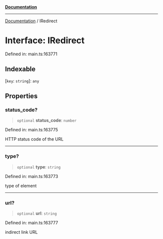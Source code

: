 [**Documentation**](../README.md)

***

[Documentation](../README.md) / IRedirect

# Interface: IRedirect

Defined in: main.ts:163771

## Indexable

\[`key`: `string`\]: `any`

## Properties

### status\_code?

> `optional` **status\_code**: `number`

Defined in: main.ts:163775

HTTP status code of the URL

***

### type?

> `optional` **type**: `string`

Defined in: main.ts:163773

type of element

***

### url?

> `optional` **url**: `string`

Defined in: main.ts:163777

indirect link URL
